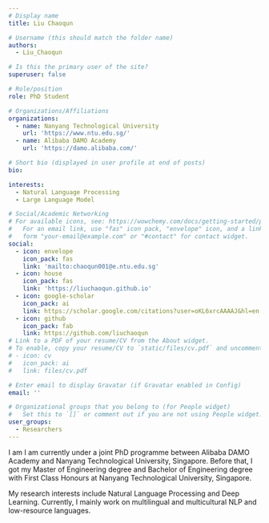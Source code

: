 ```yaml
---
# Display name
title: Liu Chaoqun

# Username (this should match the folder name)
authors:
  - Liu_Chaoqun

# Is this the primary user of the site?
superuser: false

# Role/position
role: PhD Student

# Organizations/Affiliations
organizations:
  - name: Nanyang Technological University
    url: 'https://www.ntu.edu.sg/'
  - name: Alibaba DAMO Academy
    url: 'https://damo.alibaba.com/'

# Short bio (displayed in user profile at end of posts)
bio: 

interests:
  - Natural Language Processing
  - Large Language Model

# Social/Academic Networking
# For available icons, see: https://wowchemy.com/docs/getting-started/page-builder/#icons
#   For an email link, use "fas" icon pack, "envelope" icon, and a link in the
#   form "your-email@example.com" or "#contact" for contact widget.
social:
  - icon: envelope
    icon_pack: fas
    link: 'mailto:chaoqun001@e.ntu.edu.sg'
  - icon: house
    icon_pack: fas
    link: 'https://liuchaoqun.github.io'
  - icon: google-scholar
    icon_pack: ai
    link: https://scholar.google.com/citations?user=oKL6xrcAAAAJ&hl=en
  - icon: github
    icon_pack: fab
    link: https://github.com/liuchaoqun
# Link to a PDF of your resume/CV from the About widget.
# To enable, copy your resume/CV to `static/files/cv.pdf` and uncomment the lines below.
# - icon: cv
#   icon_pack: ai
#   link: files/cv.pdf

# Enter email to display Gravatar (if Gravatar enabled in Config)
email: ''

# Organizational groups that you belong to (for People widget)
#   Set this to `[]` or comment out if you are not using People widget.
user_groups:
  - Researchers
---
```


I am I am currently under a joint PhD programme between Alibaba DAMO Academy and Nanyang Technological University, Singapore. Before that, I got my Master of Engineering degree and Bachelor of Engineering degree with First Class Honours at Nanyang Technological University, Singapore. 

My research interests include Natural Language Processing and Deep Learning. Currently, I mainly work on multilingual and multicultural NLP and low-resource languages.